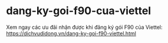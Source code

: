 # dang-ky-goi-f90-cua-viettel
Xem ngay các ưu đãi nhận được khi đăng ký gói F90 của Viettel: https://dichvudidong.vn/dang-ky-goi-f90-viettel.html

